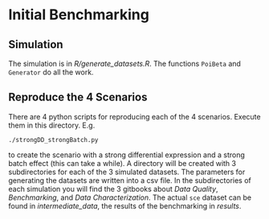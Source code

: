 # Initial Benchmarking

## Simulation

The simulation is in *R/generate_datasets.R*.
The functions `PoiBeta` and `Generator` do all the work.

## Reproduce the 4 Scenarios

There are 4 python scripts for reproducing each of the 4 scenarios.
Execute them in this directory. 
E.g.

    ./strongDD_strongBatch.py

to create the scenario with a strong differential expression and a strong batch effect (this can take a while).
A directory will be created with 3 subdirectories for each of the 3 simulated datasets.
The parameters for generating the datasets are written into a csv file.
In the subdirectories of each simulation you will find the 3 gitbooks about *Data Quality*, *Benchmarking*, and *Data Characterization*.
The actual `sce` dataset can be found in *intermediate_data*, the results of the benchmarking in *results*.


